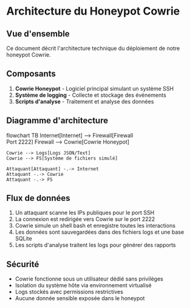 
# Architecture du Honeypot Cowrie

## Vue d'ensemble
Ce document décrit l'architecture technique du déploiement de notre honeypot Cowrie.

## Composants
1. **Cowrie Honeypot** - Logiciel principal simulant un système SSH
2. **Système de logging** - Collecte et stockage des événements
3. **Scripts d'analyse** - Traitement et analyse des données

## Diagramme d'architecture
flowchart TB
    Internet[Internet] --> Firewall[Firewall<br>Port 2222]
    Firewall --> Cowrie[Cowrie Honeypot]
    
    Cowrie --> Logs[Logs JSON/Text]
    Cowrie --> FS[Système de fichiers simulé]
    
    Attaquant[Attaquant] -.-> Internet
    Attaquant -.-> Cowrie
    Attaquant -.-> FS

## Flux de données
1. Un attaquant scanne les IPs publiques pour le port SSH
2. La connexion est redirigée vers Cowrie sur le port 2222
3. Cowrie simule un shell bash et enregistre toutes les interactions
4. Les données sont sauvegardées dans des fichiers logs et une base SQLite
5. Les scripts d'analyse traitent les logs pour générer des rapports

## Sécurité
- Cowrie fonctionne sous un utilisateur dédié sans privilèges
- Isolation du système hôte via environnement virtualisé
- Logs stockés avec permissions restrictives
- Aucune donnée sensible exposée dans le honeypot
